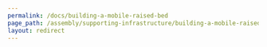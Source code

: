 ```yaml
---
permalink: /docs/building-a-mobile-raised-bed
page_path: /assembly/supporting-infrastructure/building-a-mobile-raised-bed
layout: redirect
---
```

